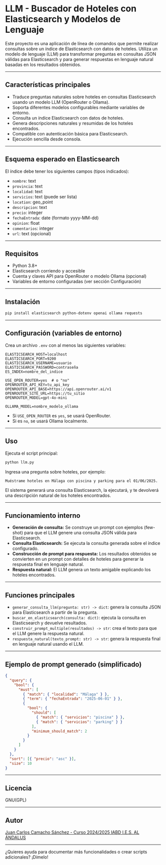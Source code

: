
# LLM - Buscador de Hoteles con Elasticsearch y Modelos de Lenguaje

Este proyecto es una aplicación de línea de comandos que permite realizar consultas sobre un índice de Elasticsearch con datos de hoteles. Utiliza un modelo de lenguaje (LLM) para transformar preguntas en consultas JSON válidas para Elasticsearch y para generar respuestas en lenguaje natural basadas en los resultados obtenidos.

---

## Características principales

- Traduce preguntas naturales sobre hoteles en consultas Elasticsearch usando un modelo LLM (OpenRouter o Ollama).
- Soporta diferentes modelos configurables mediante variables de entorno.
- Consulta un índice Elasticsearch con datos de hoteles.
- Genera descripciones naturales y resumidas de los hoteles encontrados.
- Compatible con autenticación básica para Elasticsearch.
- Ejecución sencilla desde consola.

---

## Esquema esperado en Elasticsearch

El índice debe tener los siguientes campos (tipos indicados):

- `nombre`: text  
- `provincia`: text  
- `localidad`: text  
- `servicios`: text (puede ser lista)  
- `location`: geo_point  
- `descripcion`: text  
- `precio`: integer  
- `fechaEntrada`: date (formato yyyy-MM-dd)  
- `opinion`: float  
- `comentarios`: integer  
- `url`: text (opcional)  

---

## Requisitos

- Python 3.8+  
- Elasticsearch corriendo y accesible  
- Cuenta y claves API para OpenRouter o modelo Ollama (opcional)  
- Variables de entorno configuradas (ver sección Configuración)

---

## Instalación

```bash
pip install elasticsearch python-dotenv openai ollama requests
```

---

## Configuración (variables de entorno)

Crea un archivo `.env` con al menos las siguientes variables:

```env
ELASTICSEARCH_HOST=localhost
ELASTICSEARCH_PORT=9200
ELASTICSEARCH_USERNAME=usuario
ELASTICSEARCH_PASSWORD=contraseña
ES_INDEX=nombre_del_indice

USE_OPEN_ROUTER=yes  # o "no"
OPENROUTER_API_KEY=tu_api_key
OPENROUTER_API_BASE=https://api.openrouter.ai/v1
OPENROUTER_SITE_URL=https://tu_sitio
OPENROUTER_MODEL=gpt-4o-mini

OLLAMA_MODEL=nombre_modelo_ollama
```

- Si `USE_OPEN_ROUTER` es `yes`, se usará OpenRouter.  
- Si es `no`, se usará Ollama localmente.

---

## Uso

Ejecuta el script principal:

```bash
python llm.py
```

Ingresa una pregunta sobre hoteles, por ejemplo:

```
Muéstrame hoteles en Málaga con piscina y parking para el 01/06/2025.
```

El sistema generará una consulta Elasticsearch, la ejecutará, y te devolverá una descripción natural de los hoteles encontrados.

---

## Funcionamiento interno

- **Generación de consulta:** Se construye un prompt con ejemplos (few-shot) para que el LLM genere una consulta JSON válida para Elasticsearch.  
- **Consulta Elasticsearch:** Se ejecuta la consulta generada sobre el índice configurado.  
- **Construcción de prompt para respuesta:** Los resultados obtenidos se convierten en un prompt con detalles de hoteles para generar la respuesta final en lenguaje natural.  
- **Respuesta natural:** El LLM genera un texto amigable explicando los hoteles encontrados.

---

## Funciones principales

- `generar_consulta_llm(pregunta: str) -> dict`: genera la consulta JSON para Elasticsearch a partir de la pregunta.  
- `buscar_en_elasticsearch(consulta: dict)`: ejecuta la consulta en Elasticsearch y devuelve resultados.  
- `construir_prompt_multiple(resultados) -> str`: crea el texto para que el LLM genere la respuesta natural.  
- `respuesta_natural(texto_prompt: str) -> str`: genera la respuesta final en lenguaje natural usando el LLM.  

---

## Ejemplo de prompt generado (simplificado)

```json
{
  "query": {
    "bool": {
      "must": [
        { "match": { "localidad": "Málaga" } },
        { "term": { "fechaEntrada": "2025-06-01" } },
        {
          "bool": {
            "should": [
              { "match": { "servicios": "piscina" } },
              { "match": { "servicios": "parking" } }
            ],
            "minimum_should_match": 2
          }
        }
      ]
    }
  },
  "sort": [{ "precio": "asc" }],
  "size": 10
}
```

---

## Licencia

GNU(GPL)

---

## Autor

[Juan Carlos Camacho Sánchez - Curso 2024/2025 IABD I.E.S. AL ÁNDALUS](https://github.com/iabd2425)

---

¿Quieres ayuda para documentar más funcionalidades o crear scripts adicionales? ¡Dímelo!
